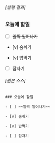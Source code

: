 ###### [실행 결과]

### 오늘에 할일

- [ ] ~~일찍 일어나기~~

- [v] 숨쉬기

- [v] 밥먹기

- [ ] 잠자기

###### [원본 소스]

```
### 오늘에 할일

- [ ] ~~일찍 일어나기~~

- [v] 숨쉬기

- [v] 밥먹기

- [ ] 잠자기
```
